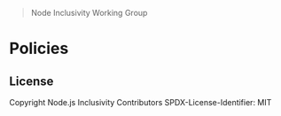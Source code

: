 > Node Inclusivity Working Group

# Policies

## License

Copyright Node.js Inclusivity Contributors
SPDX-License-Identifier: MIT
